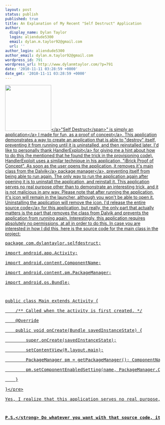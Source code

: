 ```yaml
---
layout: post
status: publish
published: true
title: An Explanation of My Recent "Self Destruct" Application
author:
  display_name: Dylan Taylor
  login: aliendude5300
  email: dylan.m.taylor92@gmail.com
  url: ''
author_login: aliendude5300
author_email: dylan.m.taylor92@gmail.com
wordpress_id: 791
wordpress_url: http://www.dylanmtaylor.com/?p=791
date: '2010-11-11 03:28:59 +0000'
date_gmt: '2010-11-11 03:28:59 +0000'
---
```

<p><a href="http:&#47;&#47;www.dylanmtaylor.com&#47;?attachment_id=857"><img class="alignleft size-thumbnail wp-image-857" title="Self Destruct Icon" src="http:&#47;&#47;www.dylanmtaylor.com&#47;wp-content&#47;uploads&#47;2010&#47;11&#47;skull-and-crossbones-redish2-150x150.png" alt="" width="150" height="150" &#47;><&#47;a>"<span class="zem_slink">Self Destruct<&#47;span>" is simply an <a class="zem_slink" title="Application software" rel="wikipedia" href="http:&#47;&#47;en.wikipedia.org&#47;wiki&#47;Application_software">application<&#47;a> I made for fun, as a <a class="zem_slink" title="Proof of concept" rel="wikipedia" href="http:&#47;&#47;en.wikipedia.org&#47;wiki&#47;Proof_of_concept">proof of concept<&#47;a>. This application demonstrates a way to create an application that is able to "destroy" itself, preventing it from running until it is uninstalled, and then reinstalled later. I'd like to personally thank <a href="http:&#47;&#47;blog.handlerexploit.com&#47;">HandlerExploit<&#47;a> for giving me a hint about how to do this (he mentioned that he found the trick in the provisioning code). HandlerExploit uses a similar technique in his application, "iBrick Proof of Concept". As soon as the user opens the application, it removes it's main class from the <a class="zem_slink" title="Dalvik (software)" rel="wikipedia" href="http:&#47;&#47;en.wikipedia.org&#47;wiki&#47;Dalvik_%28software%29">Dalvik<&#47;a> <a class="zem_slink" title="Package management system" rel="wikipedia" href="http:&#47;&#47;en.wikipedia.org&#47;wiki&#47;Package_management_system">package manager<&#47;a>, preventing itself from being able to run again. The only way to run the application again after opening it is to uninstall the application, and reinstall it. This application serves no real purpose other than to demonstrate an interesting trick, and it is not malicious in any way. Please note that after running the application, it's icon will remain in the launcher, although you won't be able to open it. Uninstalling the application will remove the icon. I'd release the entire <a class="zem_slink" title="Source code" rel="wikipedia" href="http:&#47;&#47;en.wikipedia.org&#47;wiki&#47;Source_code">source code<&#47;a> for this application, but really, the only part that actually matters is the part that removes the class from Dalvik and prevents the application from running again. Interestingly, this application requires absolutely no permissions, at all in order to do this. In case you are interested in how I did this, here is the source code for the main class in the project:</p>
<pre>package com.dylantaylor.selfdestruct;<br />
import android.app.Activity;<br />
import android.content.ComponentName;<br />
import android.content.pm.PackageManager;<br />
import android.os.Bundle;</p>
<p>public class Main extends Activity {<br />
    &#47;** Called when the activity is first created. *&#47;<br />
    @Override<br />
    public void onCreate(Bundle savedInstanceState) {<br />
        super.onCreate(savedInstanceState);<br />
        setContentView(R.layout.main);<br />
        PackageManager pm = getPackageManager(); ComponentName name = new ComponentName(this, Main.class);<br />
        pm.setComponentEnabledSetting(name, PackageManager.COMPONENT_ENABLED_STATE_DISABLED, 0);<br />
    }<br />
}<&#47;pre><br />
Yes, I realize that this application serves no real purpose, but it's just something interesting that I made for fun. If you don't want it, don't download it. Otherwise, have fun! :)</p>
<p><strong>P.S.<&#47;strong> Do whatever you want with that source code, it's virtually worthless to me anyways.</p>
